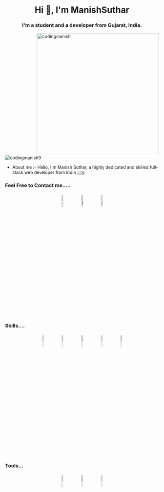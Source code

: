 <h1 align="center">Hi 👋, I'm ManishSuthar</h1>
<h3 align="center">I'm a student and a developer from Gujarat, India.</h3>

<img align="right" alt="codingmanish" width="400" src="https://user-images.githubusercontent.com/55389276/140866485-8fb1c876-9a8f-4d6a-98dc-08c4981eaf70.gif">

<p align="left"> <img src="https://komarev.com/ghpvc/?username=codingmanish9&label=Profile%20views&color=0e75b6&style=flat" alt="codingmanish9" /> </p>

- About me :- Hello, I'm Manish Suthar, a highly dedicated and skilled full-stack web developer from India 🇮🇳


### Feel Free to Contact me.....

<p align="center">
	<a href="https://github.com/manishsuthar94"><img alt="github" width="10%" style="padding:5px" src="https://img.icons8.com/clouds/100/000000/github.png"/></a>
	<a href="https://www.linkedin.com/in/manish-suthar-8395b4311/"><img alt="linkedin" width="10%" style="padding:5px" src="https://img.icons8.com/clouds/100/000000/linkedin.png"/></a>
	<a href="https://www.instagram.com/_mnis_94/"><img alt="instagram" width="10%" style="padding:5px" src="https://img.icons8.com/clouds/100/000000/instagram.png"/></a>
</p>

### Skills....

<p align="center">
        <img width="10%" style="padding:5px" src="https://img.icons8.com/?size=100&id=20909&format=png&color=000000"/>
	 <img width="10%" style="padding:5px" src="https://img.icons8.com/?size=100&id=21278&format=png&color=000000"/>
	<img width="10%" style="padding:5px" src="https://img.icons8.com/?size=100&id=PndQWK6M1Hjo&format=png&color=000000"/>
	<img width="10%" style="padding:5px" src="https://img.icons8.com/color/144/000000/javascript.png"/>
	<img width="10%" style="padding:5px" src="https://img.icons8.com/color/144/000000/python.png"/>
	
</p>

### Tools...

<p align="center">
        <img width="10%" style="padding:5px" src="https://img.icons8.com/?size=100&id=AZOZNnY73haj&format=png&color=000000"/>
	 <img width="10%" style="padding:5px" src="https://img.icons8.com/?size=100&id=20906&format=png&color=000000"/>
	<img width="10%" style="padding:5px" src="https://img.icons8.com/?size=100&id=iFPHC1KfnoxC&format=png&color=000000"/>

	
</p>

